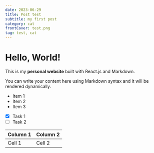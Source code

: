 ```yaml
---
date: 2023-06-29
title: Post test
subtitle: my first post
category: cat
frontCover: test.png
tag: test, cat
---
```



# Hello, World!
This is my **personal website** built with React.js and Markdown.

You can write your content here using Markdown syntax and it will be rendered dynamically.

- Item 1
- Item 2
- Item 3
- [x] Task 1
- [ ] Task 2

| Column 1 | Column 2 |
| -------- | -------- |
| Cell 1   | Cell 2   |